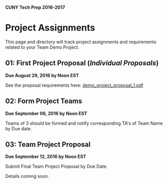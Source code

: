 **CUNY Tech Prep 2016-2017**
# Project Assignments

This page and directory will track project assignments and requirements related to your Team Demo Project.

## 01: First Project Proposal (_Individual Proposals_)
**Due August 29, 2016 by Noon EST**

See the proposal requirements here: [demo_project_proposal_1.pdf](demo_project_proposal_1.pdf)


## 02: Form Project Teams
**Due September 06, 2016 by Noon EST**

Teams of 3 should be formed and notify corresponding TA's of Team Name by Due date.


## 03: Team Project Proposal
**Due September 12, 2016 by Noon EST**

Submit Final Team Project Proposal by Due Date. 

Details coming soon.
